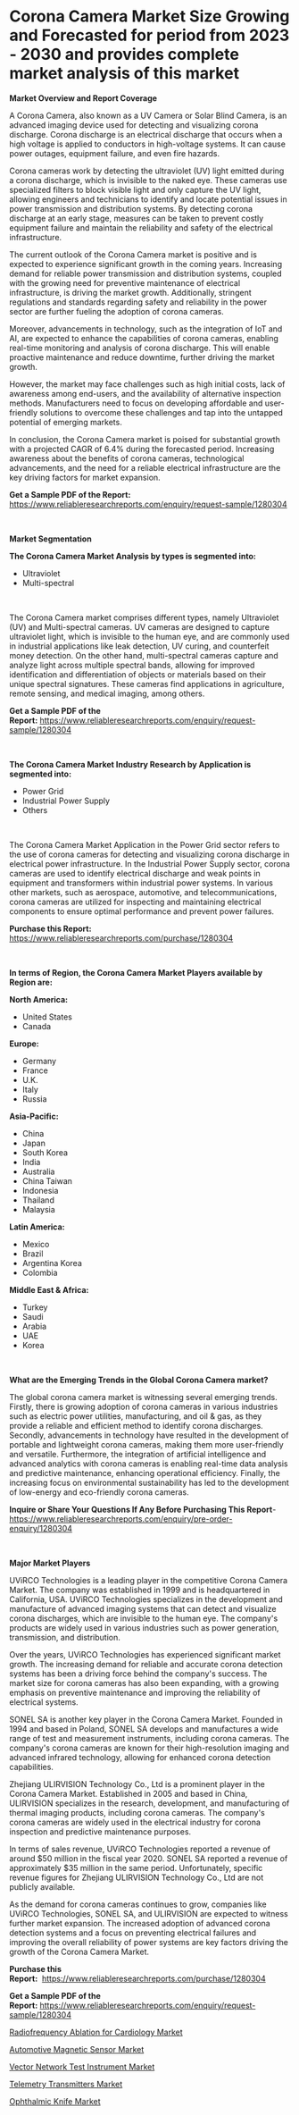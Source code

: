 <p><h1>Corona Camera Market Size Growing and Forecasted for period from 2023 - 2030 and provides complete market analysis of this market</h1></p><p><strong>Market Overview and Report Coverage</strong></p>
<p><p>A Corona Camera, also known as a UV Camera or Solar Blind Camera, is an advanced imaging device used for detecting and visualizing corona discharge. Corona discharge is an electrical discharge that occurs when a high voltage is applied to conductors in high-voltage systems. It can cause power outages, equipment failure, and even fire hazards. </p><p>Corona cameras work by detecting the ultraviolet (UV) light emitted during a corona discharge, which is invisible to the naked eye. These cameras use specialized filters to block visible light and only capture the UV light, allowing engineers and technicians to identify and locate potential issues in power transmission and distribution systems. By detecting corona discharge at an early stage, measures can be taken to prevent costly equipment failure and maintain the reliability and safety of the electrical infrastructure.</p><p>The current outlook of the Corona Camera market is positive and is expected to experience significant growth in the coming years. Increasing demand for reliable power transmission and distribution systems, coupled with the growing need for preventive maintenance of electrical infrastructure, is driving the market growth. Additionally, stringent regulations and standards regarding safety and reliability in the power sector are further fueling the adoption of corona cameras.</p><p>Moreover, advancements in technology, such as the integration of IoT and AI, are expected to enhance the capabilities of corona cameras, enabling real-time monitoring and analysis of corona discharge. This will enable proactive maintenance and reduce downtime, further driving the market growth.</p><p>However, the market may face challenges such as high initial costs, lack of awareness among end-users, and the availability of alternative inspection methods. Manufacturers need to focus on developing affordable and user-friendly solutions to overcome these challenges and tap into the untapped potential of emerging markets.</p><p>In conclusion, the Corona Camera market is poised for substantial growth with a projected CAGR of 6.4% during the forecasted period. Increasing awareness about the benefits of corona cameras, technological advancements, and the need for a reliable electrical infrastructure are the key driving factors for market expansion.</p></p>
<p><strong>Get a Sample PDF of the Report:</strong> <a href="https://www.reliableresearchreports.com/enquiry/request-sample/1280304">https://www.reliableresearchreports.com/enquiry/request-sample/1280304</a></p>
<p>&nbsp;</p>
<p><strong>Market Segmentation</strong></p>
<p><strong>The Corona Camera Market Analysis by types is segmented into:</strong></p>
<p><ul><li>Ultraviolet</li><li>Multi-spectral</li></ul></p>
<p>&nbsp;</p>
<p><p>The Corona Camera market comprises different types, namely Ultraviolet (UV) and Multi-spectral cameras. UV cameras are designed to capture ultraviolet light, which is invisible to the human eye, and are commonly used in industrial applications like leak detection, UV curing, and counterfeit money detection. On the other hand, multi-spectral cameras capture and analyze light across multiple spectral bands, allowing for improved identification and differentiation of objects or materials based on their unique spectral signatures. These cameras find applications in agriculture, remote sensing, and medical imaging, among others.</p></p>
<p><strong>Get a Sample PDF of the Report:</strong>&nbsp;<a href="https://www.reliableresearchreports.com/enquiry/request-sample/1280304">https://www.reliableresearchreports.com/enquiry/request-sample/1280304</a></p>
<p>&nbsp;</p>
<p><strong>The Corona Camera Market Industry Research by Application is segmented into:</strong></p>
<p><ul><li>Power Grid</li><li>Industrial Power Supply</li><li>Others</li></ul></p>
<p>&nbsp;</p>
<p><p>The Corona Camera Market Application in the Power Grid sector refers to the use of corona cameras for detecting and visualizing corona discharge in electrical power infrastructure. In the Industrial Power Supply sector, corona cameras are used to identify electrical discharge and weak points in equipment and transformers within industrial power systems. In various other markets, such as aerospace, automotive, and telecommunications, corona cameras are utilized for inspecting and maintaining electrical components to ensure optimal performance and prevent power failures.</p></p>
<p><strong>Purchase this Report:</strong>&nbsp; <a href="https://www.reliableresearchreports.com/purchase/1280304">https://www.reliableresearchreports.com/purchase/1280304</a></p>
<p>&nbsp;</p>
<p><strong>In terms of Region, the Corona Camera Market Players available by Region are:</strong></p>
<p>
    <p> <strong> North America: </strong>
        <ul>
            <li>United States</li>
            <li>Canada</li>
        </ul>
        </p> 
    <p> <strong> Europe: </strong>
        <ul>
            <li>Germany</li>
            <li>France</li>
            <li>U.K.</li>
            <li>Italy</li>
            <li>Russia</li>
        </ul>
        </p> 
    <p> <strong> Asia-Pacific: </strong>
        <ul>
            <li>China</li>
            <li>Japan</li>
            <li>South Korea</li>
            <li>India</li>
            <li>Australia</li>
            <li>China Taiwan</li>
            <li>Indonesia</li>
            <li>Thailand</li>
            <li>Malaysia</li>
        </ul>
        </p> 
    <p> <strong> Latin America: </strong>
        <ul>
            <li>Mexico</li>
            <li>Brazil</li>
            <li>Argentina Korea</li>
            <li>Colombia</li>
        </ul>
        </p> 
    <p> <strong> Middle East & Africa: </strong>
        <ul>
            <li>Turkey</li>
            <li>Saudi</li>
            <li>Arabia</li>
            <li>UAE</li>
            <li>Korea</li>
        </ul>
    </p>
    </p>
<p>&nbsp;</p>
<p><strong>What are the Emerging Trends in the Global Corona Camera market?</strong></p>
<p><p>The global corona camera market is witnessing several emerging trends. Firstly, there is growing adoption of corona cameras in various industries such as electric power utilities, manufacturing, and oil & gas, as they provide a reliable and efficient method to identify corona discharges. Secondly, advancements in technology have resulted in the development of portable and lightweight corona cameras, making them more user-friendly and versatile. Furthermore, the integration of artificial intelligence and advanced analytics with corona cameras is enabling real-time data analysis and predictive maintenance, enhancing operational efficiency. Finally, the increasing focus on environmental sustainability has led to the development of low-energy and eco-friendly corona cameras.</p></p>
<p><strong>Inquire or Share Your Questions If Any Before Purchasing This Report</strong>- <a href="https://www.reliableresearchreports.com/enquiry/pre-order-enquiry/1280304">https://www.reliableresearchreports.com/enquiry/pre-order-enquiry/1280304</a></p>
<p>&nbsp;</p>
<p><strong>Major Market Players</strong></p>
<p><p>UViRCO Technologies is a leading player in the competitive Corona Camera Market. The company was established in 1999 and is headquartered in California, USA. UViRCO Technologies specializes in the development and manufacture of advanced imaging systems that can detect and visualize corona discharges, which are invisible to the human eye. The company's products are widely used in various industries such as power generation, transmission, and distribution.</p><p>Over the years, UViRCO Technologies has experienced significant market growth. The increasing demand for reliable and accurate corona detection systems has been a driving force behind the company's success. The market size for corona cameras has also been expanding, with a growing emphasis on preventive maintenance and improving the reliability of electrical systems.</p><p>SONEL SA is another key player in the Corona Camera Market. Founded in 1994 and based in Poland, SONEL SA develops and manufactures a wide range of test and measurement instruments, including corona cameras. The company's corona cameras are known for their high-resolution imaging and advanced infrared technology, allowing for enhanced corona detection capabilities.</p><p>Zhejiang ULIRVISION Technology Co., Ltd is a prominent player in the Corona Camera Market. Established in 2005 and based in China, ULIRVISION specializes in the research, development, and manufacturing of thermal imaging products, including corona cameras. The company's corona cameras are widely used in the electrical industry for corona inspection and predictive maintenance purposes.</p><p>In terms of sales revenue, UViRCO Technologies reported a revenue of around $50 million in the fiscal year 2020. SONEL SA reported a revenue of approximately $35 million in the same period. Unfortunately, specific revenue figures for Zhejiang ULIRVISION Technology Co., Ltd are not publicly available.</p><p>As the demand for corona cameras continues to grow, companies like UViRCO Technologies, SONEL SA, and ULIRVISION are expected to witness further market expansion. The increased adoption of advanced corona detection systems and a focus on preventing electrical failures and improving the overall reliability of power systems are key factors driving the growth of the Corona Camera Market.</p></p>
<p><strong>Purchase this Report:</strong>&nbsp;&nbsp;<a href="https://www.reliableresearchreports.com/purchase/1280304">https://www.reliableresearchreports.com/purchase/1280304</a></p>
<p></p>
<p><strong>Get a Sample PDF of the Report:</strong>&nbsp;<a href="https://www.reliableresearchreports.com/enquiry/request-sample/1280304">https://www.reliableresearchreports.com/enquiry/request-sample/1280304</a></p>
<p><p><a href="https://www.linkedin.com/pulse/radiofrequency-ablation-cardiology-market-challenges-opportunities/">Radiofrequency Ablation for Cardiology Market</a></p><p><a href="https://github.com/vimar16th/Market-Research-Report-List-1/blob/main/automotive-magnetic-sensor-market.md">Automotive Magnetic Sensor Market</a></p><p><a href="https://github.com/sofayahoo2023/Market-Research-Report-List-1/blob/main/vector-network-test-instrument-market.md">Vector Network Test Instrument Market</a></p><p><a href="https://medium.com/@aureliarice2023/telemetry-transmitters-market-size-growth-forecast-2023-2030-c0fdc7ad7c30">Telemetry Transmitters Market</a></p><p><a href="https://medium.com/@jailynpurdy1934/ophthalmic-knife-market-size-cagr-trends-2024-2030-cb2e6b403e3f">Ophthalmic Knife Market</a></p></p>